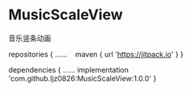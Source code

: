 # MusicScaleView
音乐竖条动画

repositories {
    ......
    maven { url 'https://jitpack.io' }
}
    
dependencies {
    ......
    implementation 'com.github.ljz0826:MusicScaleView:1.0.0'
}
